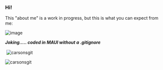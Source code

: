 ### Hi!

This "about me" is a work in progress, but this is what you can expect from me: 

![image](https://github.com/carsonSgit/carsonSgit/assets/92652800/569d2b61-c7e1-4c97-a6e9-f24f7cf6acdd)

***Joking..... coded in MAUI without a .gitignore***

<p>&nbsp;<img align="center" src="https://github-readme-stats.vercel.app/api?username=carsonsgit&show_icons=true&theme=dracula&locale=en" alt="carsonsgit" /></p>

<p align="left"> <img src="https://komarev.com/ghpvc/?username=carsonsgit&label=Profile%20views&color=002b3b&style=flat" alt="carsonsgit" /> </p>


<!--
**carsonSgit/carsonSgit** is a ✨ _special_ ✨ repository because its `README.md` (this file) appears on your GitHub profile.

Here are some ideas to get you started:

- 🔭 I’m currently working on ...
- 🌱 I’m currently learning ...
- 👯 I’m looking to collaborate on ...
- 🤔 I’m looking for help with ...
- 💬 Ask me about ...
- 📫 How to reach me: ...
- 😄 Pronouns: ...
- ⚡ Fun fact: ...
-->

